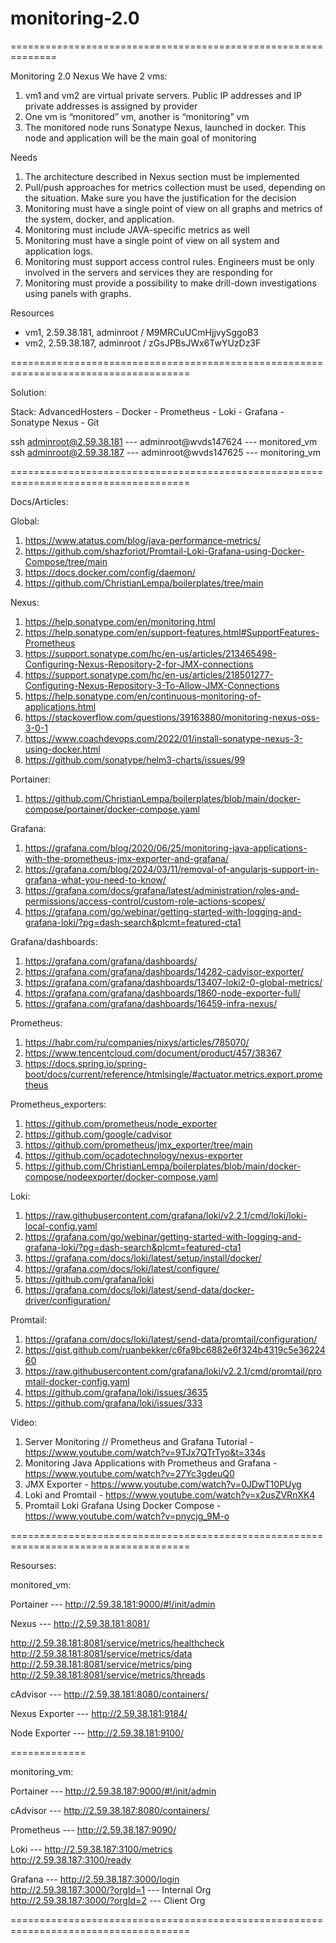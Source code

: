 # monitoring-2.0

==============================================================

Monitoring 2.0
Nexus
We have 2 vms:
1. vm1 and vm2 are virtual private servers. Public IP addresses and IP private addresses
is assigned by provider
2. One vm is “monitored” vm, another is “monitoring” vm
3. The monitored node runs Sonatype Nexus, launched in docker. This node and
application will be the main goal of monitoring

Needs
1. The architecture described in Nexus section must be implemented
2. Pull/push approaches for metrics collection must be used, depending on the situation.
Make sure you have the justification for the decision
3. Monitoring must have a single point of view on all graphs and metrics of the system,
docker, and application.
4. Monitoring must include JAVA-specific metrics as well
5. Monitoring must have a single point of view on all system and application logs.
6. Monitoring must support access control rules. Engineers must be only involved in the
servers and services they are responding for
7. Monitoring must provide a possibility to make drill-down investigations using panels with
graphs.

Resources
- vm1, 2.59.38.181, adminroot / M9MRCuUCmHjjvySggoB3
- vm2, 2.59.38.187, adminroot / zGsJPBsJWx6TwYUzDz3F

=====================================================================================

Solution:

Stack:
AdvancedHosters - Docker - Prometheus - Loki - Grafana - Sonatype Nexus - Git

ssh adminroot@2.59.38.181  ---  adminroot@wvds147624  ---  monitored_vm  
ssh adminroot@2.59.38.187  ---  adminroot@wvds147625  ---  monitoring_vm

=====================================================================================

Docs/Articles:

Global:
1. https://www.atatus.com/blog/java-performance-metrics/
2. https://github.com/shazforiot/Promtail-Loki-Grafana-using-Docker-Compose/tree/main
3. https://docs.docker.com/config/daemon/ 
4. https://github.com/ChristianLempa/boilerplates/tree/main

Nexus:
1. https://help.sonatype.com/en/monitoring.html 
2. https://help.sonatype.com/en/support-features.html#SupportFeatures-Prometheus 
3. https://support.sonatype.com/hc/en-us/articles/213465498-Configuring-Nexus-Repository-2-for-JMX-connections
4. https://support.sonatype.com/hc/en-us/articles/218501277-Configuring-Nexus-Repository-3-To-Allow-JMX-Connections
5. https://help.sonatype.com/en/continuous-monitoring-of-applications.html 
6. https://stackoverflow.com/questions/39163880/monitoring-nexus-oss-3-0-1 
7. https://www.coachdevops.com/2022/01/install-sonatype-nexus-3-using-docker.html
8. https://github.com/sonatype/helm3-charts/issues/99 

Portainer:
1. https://github.com/ChristianLempa/boilerplates/blob/main/docker-compose/portainer/docker-compose.yaml

Grafana:
1. https://grafana.com/blog/2020/06/25/monitoring-java-applications-with-the-prometheus-jmx-exporter-and-grafana/
2. https://grafana.com/blog/2024/03/11/removal-of-angularjs-support-in-grafana-what-you-need-to-know/ 
3. https://grafana.com/docs/grafana/latest/administration/roles-and-permissions/access-control/custom-role-actions-scopes/
4. https://grafana.com/go/webinar/getting-started-with-logging-and-grafana-loki/?pg=dash-search&plcmt=featured-cta1 

Grafana/dashboards:
1. https://grafana.com/grafana/dashboards/
2. https://grafana.com/grafana/dashboards/14282-cadvisor-exporter/
3. https://grafana.com/grafana/dashboards/13407-loki2-0-global-metrics/
4. https://grafana.com/grafana/dashboards/1860-node-exporter-full/
5. https://grafana.com/grafana/dashboards/16459-infra-nexus/

Prometheus:
1. https://habr.com/ru/companies/nixys/articles/785070/
2. https://www.tencentcloud.com/document/product/457/38367
3. https://docs.spring.io/spring-boot/docs/current/reference/htmlsingle/#actuator.metrics.export.prometheus 

Prometheus_exporters:
1. https://github.com/prometheus/node_exporter
2. https://github.com/google/cadvisor
3. https://github.com/prometheus/jmx_exporter/tree/main
4. https://github.com/ocadotechnology/nexus-exporter
5. https://github.com/ChristianLempa/boilerplates/blob/main/docker-compose/nodeexporter/docker-compose.yaml 

Loki:
1. https://raw.githubusercontent.com/grafana/loki/v2.2.1/cmd/loki/loki-local-config.yaml
2. https://grafana.com/go/webinar/getting-started-with-logging-and-grafana-loki/?pg=dash-search&plcmt=featured-cta1
3. https://grafana.com/docs/loki/latest/setup/install/docker/
4. https://grafana.com/docs/loki/latest/configure/
5. https://github.com/grafana/loki
6. https://grafana.com/docs/loki/latest/send-data/docker-driver/configuration/

Promtail:
1. https://grafana.com/docs/loki/latest/send-data/promtail/configuration/
2. https://gist.github.com/ruanbekker/c6fa9bc6882e6f324b4319c5e3622460
3. https://raw.githubusercontent.com/grafana/loki/v2.2.1/cmd/promtail/promtail-docker-config.yaml
4. https://github.com/grafana/loki/issues/3635
5. https://github.com/grafana/loki/issues/333 

Video:
1. Server Monitoring // Prometheus and Grafana Tutorial - https://www.youtube.com/watch?v=9TJx7QTrTyo&t=334s
1. Monitoring Java Applications with Prometheus and Grafana - https://www.youtube.com/watch?v=27Yc3gdeuQ0
2. JMX Exporter - https://www.youtube.com/watch?v=0JDwT10PUyg
4. Loki and Promtail - https://www.youtube.com/watch?v=x2usZVRnXK4
5. Promtail Loki Grafana Using Docker Compose - https://www.youtube.com/watch?v=pnycjg_9M-o

=====================================================================================

Resourses:


monitored_vm:

Portainer  ---  http://2.59.38.181:9000/#!/init/admin  

Nexus      ---  http://2.59.38.181:8081/  

http://2.59.38.181:8081/service/metrics/healthcheck  
http://2.59.38.181:8081/service/metrics/data  
http://2.59.38.181:8081/service/metrics/ping  
http://2.59.38.181:8081/service/metrics/threads  

cAdvisor   ---  http://2.59.38.181:8080/containers/

Nexus Exporter --- http://2.59.38.181:9184/  

Node Exporter --- http://2.59.38.181:9100/  

=============


monitoring_vm:

Portainer  ---  http://2.59.38.187:9000/#!/init/admin  

cAdvisor --- http://2.59.38.187:8080/containers/  

Prometheus --- http://2.59.38.187:9090/  

Loki --- http://2.59.38.187:3100/metrics  
         http://2.59.38.187:3100/ready  


Grafana  ---  http://2.59.38.187:3000/login  
              http://2.59.38.187:3000/?orgId=1  ---   Internal Org  
              http://2.59.38.187:3000/?orgId=2  ---   Client Org  

=====================================================================================
